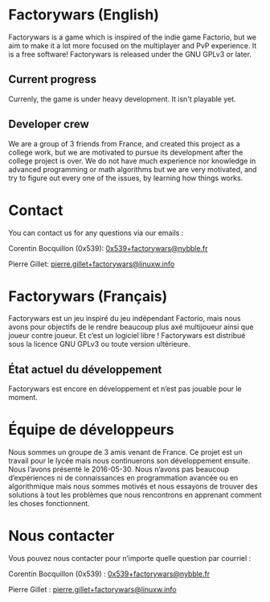 # Factorywars (English) #

Factorywars is a game which is inspired of the indie game Factorio, but 
we aim to make it a lot more focused on the multiplayer and PvP 
experience. It is a free software! Factorywars is released under the
GNU GPLv3 or later.


## Current progress ##

Currenly, the game is under heavy development. It isn't playable yet.

## Developer crew ##

We are a group of 3 friends from France, and created this project as a 
college work, but we are motivated to pursue its development after the 
college project is over. We do not have much experience nor knowledge in
 advanced programming or math algorithms but we are very motivated, and 
try to figure out every one of the issues, by learning how things works.

# Contact #

You can contact us for any questions via our emails :

Corentin Bocquillon (0x539):
0x539+factorywars@nybble.fr

Pierre Gillet:
pierre.gillet+factorywars@linuxw.info

# Factorywars (Français) #

Factorywars est un jeu inspiré du jeu indépendant Factorio, mais nous avons pour
objectifs de le rendre beaucoup plus axé multijoueur ainsi que joueur
contre joueur.
Et c’est un logiciel libre ! Factorywars est distribué sous la licence GNU GPLv3
 ou toute version ultérieure.

## État actuel du développement ##

Factorywars est encore en développement et n’est pas jouable pour le moment.

# Équipe de développeurs #

Nous sommes un groupe de 3 amis venant de France. Ce projet est un travail
pour le lycée mais nous continuerons son développement ensuite. Nous l’avons
présenté le 2016-05-30.
Nous n’avons pas beaucoup d’expériences ni de connaissances en programmation
avancée ou en algorithmique mais nous sommes motivés et nous essayons de
trouver des solutions à tout les problèmes que nous rencontrons en apprenant
comment les choses fonctionnent.

# Nous contacter #

Vous pouvez nous contacter pour n’importe quelle question par courriel :

Corentin Bocquillon (0x539) :
0x539+factorywars@nybble.fr

Pierre Gillet :
pierre.gillet+factorywars@linuxw.info
